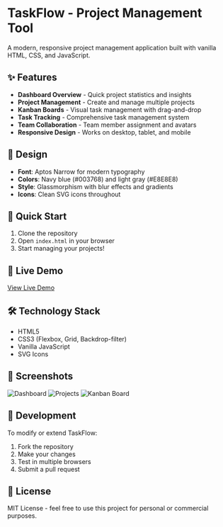 # TaskFlow - Project Management Tool

A modern, responsive project management application built with vanilla HTML, CSS, and JavaScript.

## ✨ Features

- **Dashboard Overview** - Quick project statistics and insights
- **Project Management** - Create and manage multiple projects
- **Kanban Boards** - Visual task management with drag-and-drop
- **Task Tracking** - Comprehensive task management system
- **Team Collaboration** - Team member assignment and avatars
- **Responsive Design** - Works on desktop, tablet, and mobile

## 🎨 Design

- **Font**: Aptos Narrow for modern typography
- **Colors**: Navy blue (#003768) and light gray (#E8E8E8)
- **Style**: Glassmorphism with blur effects and gradients
- **Icons**: Clean SVG icons throughout

## 🚀 Quick Start

1. Clone the repository
2. Open `index.html` in your browser
3. Start managing your projects!

## 📱 Live Demo

[View Live Demo](https://trt-solutions.github.io/taskflow/index.html)

## 🛠️ Technology Stack

- HTML5
- CSS3 (Flexbox, Grid, Backdrop-filter)
- Vanilla JavaScript
- SVG Icons

## 📸 Screenshots

![Dashboard](docs/screenshots/dashboard.png)
![Projects](docs/screenshots/projects.png)
![Kanban Board](docs/screenshots/kanban.png)

## 🔧 Development

To modify or extend TaskFlow:

1. Fork the repository
2. Make your changes
3. Test in multiple browsers
4. Submit a pull request

## 📄 License

MIT License - feel free to use this project for personal or commercial purposes.
